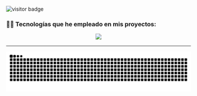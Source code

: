 ![visitor badge](https://visitor-badge.laobi.icu/badge?page_id=bryan-ignacio.bryan-ignacio&left_text=My%20Page%20Visitors)

<div>
  <h3>🧑‍🔬 Tecnologías que he empleado en mis proyectos:</h3>
  <p align="center">
  <a href="https://skillicons.dev">
    <img src="https://skillicons.dev/icons?i=kotlin,java,spring,go,react,js,ts,astro,css,py,flask,postgres,cpp,cs#&perline=6&theme=light" />
  </a>
</p>
</div>
<hr/>
<div align="center">
  <img alt="snake eating my contributions" src="https://raw.githubusercontent.com/bryan-ignacio/bryan-ignacio/output/github-contribution-grid-snake-dark.svg" />
</div>

